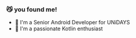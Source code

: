 ### 😼 you found me!
- 📱 I'm a Senior Android Developer for UNiDAYS
- 🤩 I'm a passionate Kotlin enthusiast
